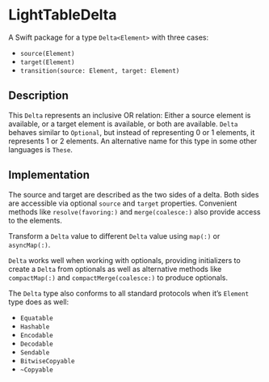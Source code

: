 # LightTableDelta

A Swift package for a type `Delta<Element>` with three cases:

- `source(Element)`
- `target(Element)`
- `transition(source: Element, target: Element)`

## Description

This `Delta` represents an inclusive OR relation: Either a source element is available, or a target element is available, or both are available.
`Delta` behaves similar to `Optional`, but instead of representing 0 or 1 elements, it represents 1 or 2 elements.
An alternative name for this type in some other languages is `These`.

## Implementation

The source and target are described as the two sides of a delta.
Both sides are accessible via optional `source` and `target` properties.
Convenient methods like `resolve(favoring:)` and `merge(coalesce:)` also provide access to the elements.

Transform a `Delta` value to different `Delta` value using `map(:)` or `asyncMap(:)`.

`Delta` works well when working with optionals, providing initializers to create a `Delta` from optionals as well as alternative methods like `compactMap(:)` and `compactMerge(coalesce:)` to produce optionals.

The `Delta` type also conforms to all standard protocols when it’s `Element` type does as well:

- `Equatable`
- `Hashable`
- `Encodable`
- `Decodable`
- `Sendable`
- `BitwiseCopyable`
- `~Copyable`
